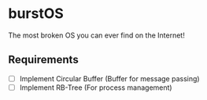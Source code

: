 # burstOS

The most broken OS you can ever find on the Internet!

## Requirements

- [ ] Implement Circular Buffer (Buffer for message passing)
- [ ] Implement RB-Tree (For process management)
